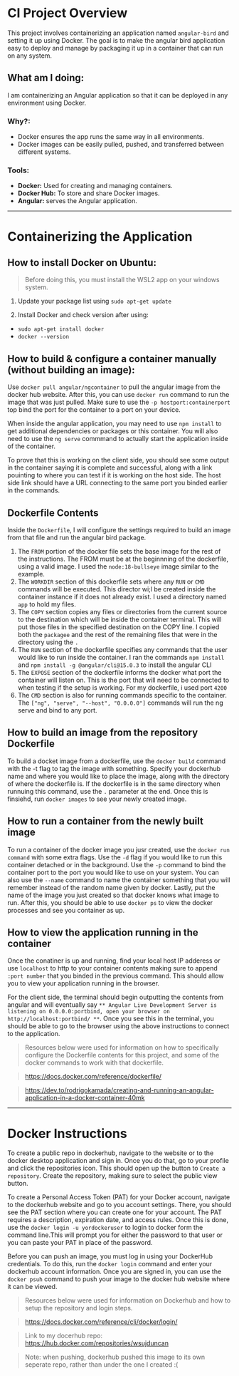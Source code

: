 # CI Project Overview

This project involves containerizing an application named `angular-bird` and setting it up using Docker. The goal is to make the angular bird application easy to deploy and manage by packaging it up in a container that can run on any system.

## What am I doing:
I am containerizing an Angular application so that it can be deployed in any environment using Docker.

### Why?:
- Docker ensures the app runs the same way in all environments.
- Docker images can be easily pulled, pushed, and transferred between different systems.

### Tools:
- **Docker:** Used for creating and managing containers.
- **Docker Hub:** To store and share Docker images.
- **Angular:** serves the Angular application.

---

# Containerizing the Application

## How to install Docker on Ubuntu:

> Before doing this, you must install the WSL2 app on your windows system.

1. Update your package list using `sudo apt-get update`

2. Install Docker and check version after using:

- `sudo apt-get install docker`
- `docker --version`

## How to build & configure a container manually (without building an image):

Use `docker pull angular/ngcontainer` to pull the angular image from the docker hub website. After this, you can use `docker run` command to run the image that was just pulled. Make sure to use the `-p hostport:containerport` top bind the port for the container to a port on your device.

When inside the angular application, you may need to use `npm install` to get additional dependencies or packages or this container. You will also need to use the `ng serve` commmand to actually start the application inside of the container.

To prove that this is working on the client side, you should see some output in the container saying it is complete and successful, along with a link pouinting to where you can test if it is working on the host side. The host side link should have a URL connecting to the same port you binded earlier in the commands.

## Dockerfile Contents

Inside the `Dockerfile`, I will configure the settings required to build an image from that file and run the angular bird package.

1. The `FROM` portion of the docker file sets the base image for the rest of the instructions. The FROM must be at the beginnning of the dockerfile, using a valid image. I used the `node:18-bullseye` image similar to the example.
2. The `WORKDIR` section of this dockerfile sets where any `RUN` or `CMD` commands will be executed. This director wi;l be created inside the container instance if it does not already exist. I used a directory named `app` to hold my files.
3. The `COPY` section copies any files or directories from the current source to the destination which will be inside the container terminal. This will put those files in the specified destination on the COPY line. I copied both the `packagee` and the rest of the remaining files that were in the directory using the `.`  
4. The `RUN` section of the dockerfile specifies any commands that the user would like to run inside the container. I ran the commands `npm install` and `npm install -g @angular/cli@15.0.3` to install the angular CLI
5. The `EXPOSE` section of the dockerfile informs the docker what port the container will listen on. This is the port that will need to be connected to when testing if the setup is working. For my dockerfile, i used port `4200`
6. The `CMD` section is also for running commands specific to the container. The `["ng", "serve", "--host", "0.0.0.0"]` commands will run the ng serve and bind to any port.

## How to build an image from the repository Dockerfile

To build a docket image from a dockerfile, use the `docker build` command with the -t flag to tag the image with something. Specify your dockerhub name and where you would like to place the image, along with the directory of where the dockerfile is. If the dockerfile is in the same directory when runnuing this command, use the `.` parameter at the end. Once this is finsiehd, run `docker images` to see your newly created image.

## How to run a container from the newly built image

To run a container of the docker image you jusr created, use the `docker run command` with some extra flags. Use the `-d` flag if you would like to run this container detached or in the background. Use the `-p` command to bind the container port to the port you would like to use on your system. You can also use the `--name` command to name the container something that you will remember instead of the random name given by docker. Lastly, put the name of the image you just created so that docker knows what image to run. After this, you should be able to use `docker ps` to view the docker processes and see you container as up.

## How to view the application running in the container

Once the conatiner is up and running, find your local host IP adderess or use `localhost` to http to your container contents making sure to append `:port number` that you binded in the previous command. This should allow you to view your application running in the browser. 

For the client side, the terminal should begin outputting the contents from angular and will eventually say `** Angular Live Development Server is listening on 0.0.0.0:portbind, open your browser on http://localhost:portbind/ **`. Once you see this in the terminal, you should be able to go to the browser using the above instructions to connect to the application.

> Resources below were used for information on how to specifically configure the Dockerfile contents for this project, and some of the docker commands to work with that dockerfile.

> https://docs.docker.com/reference/dockerfile/

> https://dev.to/rodrigokamada/creating-and-running-an-angular-application-in-a-docker-container-40mk

---

# Docker Instructions

To create a public repo in dockerhub, navigate to the website or to the docker desktop application and sign in. Once you do that, go to your profile and click the repositories icon. This should open up the button to `Create a repository`. Create the repository, making sure to select the public view button. 

To create a Personal Access Token (PAT) for your Docker account, navigate to the dockerhub website and go to you account settings. There, you should see the PAT section where you can create one for your account. The PAT requires a description, expiration date, and access rules. Once this is done, use the `docker login -u yordockeruser` to login to docker form the command line.This will prompt you for either the password to that user or you can paste your PAT in place of the password. 

Before you can push an image, you must log in using your DockerHub credentials. To do this, run the `docker login` command and enter your dockerhub account information. Once you are signed in, you can use the `docker psuh` command to push your image to the docker hub website where it can be viewed. 

> Resources below were used for information on Dockerhub and how to setup the repository and login steps.

> https://docs.docker.com/reference/cli/docker/login/

> Link to my docerhub repo: https://hub.docker.com/repositories/wsujduncan

> Note: when pushing, dockerhub pushed this image to its own seperate repo, rather than under the one I created :(
